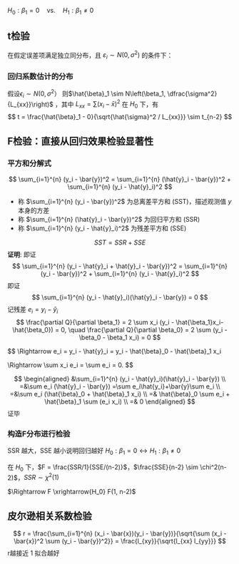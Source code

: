 $H_0: \beta_1 = 0 \quad\text{vs.}\quad H_1: \beta_1 \neq 0$

## t检验

在假定误差项满足独立同分布，且 $\varepsilon_i \sim N(0, \sigma^2)$ 的条件下：

### 回归系数估计的分布

假设$\epsilon_i \sim N(0,\sigma^2）$ 则$\hat{\beta}_1 \sim N\left(\beta_1, \dfrac{\sigma^2}{L_{xx}}\right)$  ，其中  $L_{xx} = \sum (x_i - \bar{x})^2$
在 $H_0$ 下，有  
$$
t = \frac{\hat{\beta}_1 - 0}{\sqrt{\hat{\sigma}^2 / L_{xx}}} \sim t_{n-2}
$$

## F检验：直接从回归效果检验显著性

### 平方和分解式

$$
\sum_{i=1}^{n} (y_i - \bar{y})^2 = \sum_{i=1}^{n} (\hat{y}_i - \bar{y})^2 + \sum_{i=1}^{n} (y_i - \hat{y}_i)^2
$$

* 称 $\sum_{i=1}^{n} (y_i - \bar{y})^2$ 为总离差平方和 (SST)，描述观测值 $y$ 本身的方差
* 称 $\sum_{i=1}^{n} (\hat{y}_i - \bar{y})^2$ 为回归平方和 (SSR)
* 称 $\sum_{i=1}^{n} (y_i - \hat{y}_i)^2$ 为残差平方和 (SSE)

$$
SST = SSR + SSE
$$
**证明**:
即证
$$
\sum_{i=1}^{n} (y_i - \hat{y}_i + \hat{y}_i - \bar{y})^2 = \sum_{i=1}^{n} (y_i - \bar{y})^2 + \sum_{i=1}^{n} (y_i - \hat{y}_i)^2
$$
即证
$$
\sum_{i=1}^{n} (y_i - \hat{y}_i)(\hat{y}_i - \bar{y}) = 0
$$
记残差 $e_i = y_i - \hat{y}_i$
$$
\frac{\partial Q}{\partial \beta_1} = 2 \sum x_i (y_i - \hat{\beta_1}x_i-\hat{\beta_0}) = 0, \quad \frac{\partial Q}{\partial \beta_0} = 2 \sum (y_i - \beta_0 - \beta_1 x_i) = 0
$$

$$
\\Rightarrow e_i = y_i - \hat{y}\_i = y_i - \hat{\beta}\_0 - \hat{\beta}\_1 x_i

$$
$$
\\Rightarrow \sum x_i e_i = \sum e_i = 0.
$$

$$
\begin{aligned}
&\sum_{i=1}^{n} (y_i - \hat{y}_i)(\hat{y}_i - \bar{y}) \\ 
=&\sum e_i (\hat{y}_i - \bar{y}) =\sum e_i\hat{y_i}+\bar{y}\sum e_i \\
=&\sum e_i (\hat{\beta}_0 + \hat{\beta}_1 x_i) \\
=& \hat{\beta}_0 \sum e_i + \hat{\beta}_1 \sum (e_i x_i) \\
=& 0
\end{aligned}
$$
证毕

### 构造F分布进行检验

SSR 越大，SSE 越小说明回归越好
$H_0: \beta_1 = 0 \leftrightarrow H_1: \beta_1 \neq 0$

在 $H_0$ 下，$F = \frac{SSR/1}{SSE/(n-2)}$，$\frac{SSE}{n-2} \sim \chi^2(n-2)$，$SSR \sim \chi^2(1)$

$\Rightarrow F \xrightarrow{H_0} F(1, n-2)$

## 皮尔逊相关系数检验

$$
r = \frac{\sum_{i=1}^{n} (x_i - \bar{x})(y_i - \bar{y})}{\sqrt{\sum (x_i - \bar{x})^2 \sum (y_i - \bar{y})^2}} = \frac{l_{xy}}{\sqrt{l_{xx} l_{yy}}}
$$
r越接近 1 拟合越好
